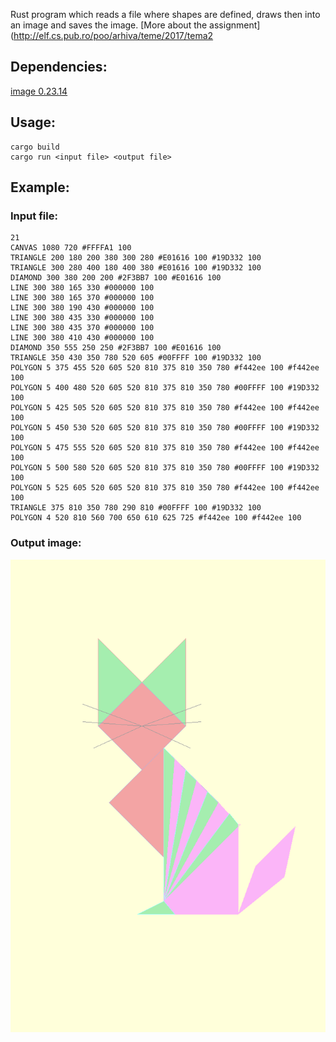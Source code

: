 Rust program which reads a file where shapes are defined, draws then into an image and saves the image. [More about the assignment](http://elf.cs.pub.ro/poo/arhiva/teme/2017/tema2

## Dependencies:
[image 0.23.14](https://docs.rs/image/0.23.14/image/)

## Usage:
```shell
cargo build
cargo run <input file> <output file>
```

## Example:
### Input file:
```
21
CANVAS 1080 720 #FFFFA1 100
TRIANGLE 200 180 200 380 300 280 #E01616 100 #19D332 100
TRIANGLE 300 280 400 180 400 380 #E01616 100 #19D332 100
DIAMOND 300 380 200 200 #2F3BB7 100 #E01616 100
LINE 300 380 165 330 #000000 100
LINE 300 380 165 370 #000000 100
LINE 300 380 190 430 #000000 100
LINE 300 380 435 330 #000000 100
LINE 300 380 435 370 #000000 100
LINE 300 380 410 430 #000000 100
DIAMOND 350 555 250 250 #2F3BB7 100 #E01616 100
TRIANGLE 350 430 350 780 520 605 #00FFFF 100 #19D332 100
POLYGON 5 375 455 520 605 520 810 375 810 350 780 #f442ee 100 #f442ee 100
POLYGON 5 400 480 520 605 520 810 375 810 350 780 #00FFFF 100 #19D332 100
POLYGON 5 425 505 520 605 520 810 375 810 350 780 #f442ee 100 #f442ee 100
POLYGON 5 450 530 520 605 520 810 375 810 350 780 #00FFFF 100 #19D332 100
POLYGON 5 475 555 520 605 520 810 375 810 350 780 #f442ee 100 #f442ee 100
POLYGON 5 500 580 520 605 520 810 375 810 350 780 #00FFFF 100 #19D332 100
POLYGON 5 525 605 520 605 520 810 375 810 350 780 #f442ee 100 #f442ee 100
TRIANGLE 375 810 350 780 290 810 #00FFFF 100 #19D332 100
POLYGON 4 520 810 560 700 650 610 625 725 #f442ee 100 #f442ee 100
```

### Output image:
![cat](output/cat.png)
